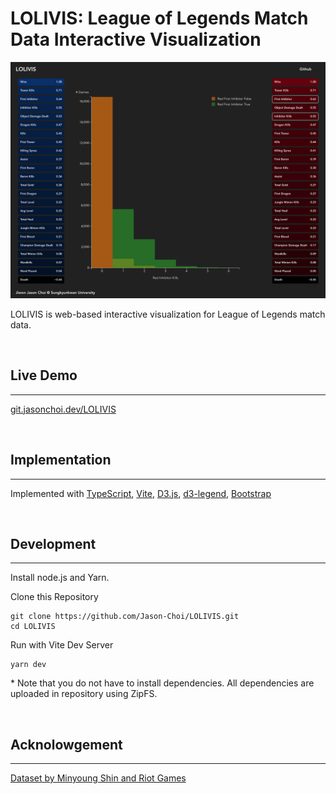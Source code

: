 # LOLIVIS: League of Legends Match Data Interactive Visualization

<img src="thumbnail.png" />

<br>

LOLIVIS is web-based interactive visualization for League of Legends match data. 

<br>

## Live Demo
---
[git.jasonchoi.dev/LOLIVIS](https://git.jasonchoi.dev/LOLIVIS)

<br>


## Implementation
---
Implemented with
[TypeScript](https://github.com/microsoft/TypeScript),
[Vite](https://github.com/vitejs/vite),
[D3.js](https://github.com/d3/d3),
[d3-legend](https://github.com/susielu/d3-legend),
[Bootstrap](https://getbootstrap.com)


<br>

## Development
---
Install node.js and Yarn.

Clone this Repository

```
git clone https://github.com/Jason-Choi/LOLIVIS.git
cd LOLIVIS
```

Run with Vite Dev Server
```
yarn dev
```

\* Note that you do not have to install dependencies. All dependencies are uploaded in repository using ZipFS. 

<br>

## Acknolowgement
---
[Dataset by Minyoung Shin and Riot Games](https://www.kaggle.com/datasets/gyejr95/league-of-legends-challenger-ranked-games2020)

<br>
